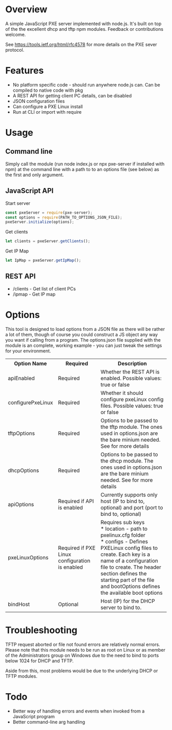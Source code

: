# Overview
A simple JavaScript PXE server implemented with node.js. It's built on top of the the excellent dhcp and tftp npm modules. Feedback or contributions welcome. 

See <https://tools.ietf.org/html/rfc4578> for more details on the PXE sever protocol.

# Features
* No platform specific code - should run anywhere node.js can. Can be compiled to native code with pkg
* A REST API for getting client PC details, can be disabled
* JSON configuration files
* Can configure a PXE Linux install
* Run at CLI or import with require

# Usage
## Command line
Simply call the module (run node index.js or npx pxe-server if installed with npm) at the command line with a path to to an options file (see below) as the first and only argument. 

## JavaScript API

Start server
```js
const pxeServer = require(pxe-server);
const options = require(PATH_TO_OPTIONS_JSON_FILE);
pxeServer.initialize(options);
```

Get clients
```js
let clients = pxeServer.getClients();
```

Get IP Map
```js
let IpMap = pxeServer.getIpMap();
```

## REST API
* /clients - Get list of client PCs
* /ipmap - Get IP map

# Options
This tool is designed to load options from a JSON file as there will be rather a lot of them, though of course you could construct a JS object any way you want if calling from a program. The options.json file supplied with the module is an complete, working example - you can just tweak the settings for your environment.

<table>
    <tr>
        <th>
        Option Name
        </th>
        <th>
        Required
        </th>
        <th>
        Description
        </th>
    </tr>
    <tr>
        <td>
        apiEnabled
        </td>
        <td>
        Required
        </td>
        <td>
        Whether the REST API is enabled. Possible values: true or false
        </td>
    </tr>
        <tr>
        <td>
        configurePxeLinux
        </td>
        <td>
        Required
        </td>
        <td>
         Whether it should configure pxeLinux config files. Possible values: true or false
        </td>
    </tr>
    <tr>
        <td>
        tftpOptions
        </td>
        <td>
        Required
        </td>
        <td>
        Options to be passed to the tftp module. The ones used in options.json are the bare minium needed. See <https://github.com/gagle/node-tftp> for more details
        </td>
    </tr>
    <tr>
        <td>
        dhcpOptions
        </td>
        <td>
        Required
        </td>
        <td>
        Options to be passed to the dhcp module. The ones used in options.json are the bare minium needed. See <https://github.com/infusion/node-dhcp> for more details
        </td>
    </tr>
        <tr>
        <td>
        apiOptions
        </td>
        <td>
         Required if API is enabled
        </td>
        <td>
        Currently supports only host (IP to bind to, optional) and port (port to bind to, optional)
        </td>
    </tr>
    <tr>
    <td>
        pxeLinuxOptions
        </td>
        <td>
        Required if PXE Linux configuration is enabled
        </td>
        <td>
        Requires sub keys <br>
    * location - path to pxelinux.cfg folder <br>
    * configs - Defines PXELinux config files to create. Each key is a name of a configuration file to create. The header section defines the starting part of the file and bootOptions defines the available boot options <br>
        </td>
    </tr>
    <tr>
        <td>
        bindHost
        </td>
        <td>
        Optional
        </td>
        <td>
        Host (IP) for the DHCP server to bind to.
        </td>
    </tr>
</table>

# Troubleshooting
TFTP request aborted or file not found errors are relatively normal errors. Please note that this module needs to be run as root on Linux or as member of the Administrators group on Windows due to the need to bind to ports below 1024 for DHCP and TFTP.

Aside from this, most problems would be due to the underlying DHCP or TFTP modules.

# Todo
* Better way of handling errors and events when invoked from a JavaScript program
* Better command-line arg handling
